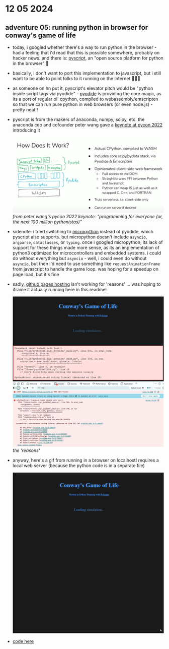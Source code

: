 # 12 05 2024

## adventure 05: running python in browser for conway's game of life

- today, i googled whether there's a way to run python in the browser - had a feeling that i'd read that this is possible somewhere, probably on hacker news. and there is: [pyscript](https://pyscript.net/), an "open source platform for python in the browser" 🐍
- basically, i don't want to port this implementation to javascript, but i still want to be able to point folks to it running on the internet 💁🏾‍♀️
- as someone on hn put it, pyscript's elevator pitch would be "python inside script tags via pyodide" - [pyodide](https://github.com/pyodide/pyodide) is providing the core magic, as its a port of regular ol' cpython, compiled to webassembly/emscripten so that we can run pure python in web browsers (or even node.js) - pretty neat!!
- pyscript is from the makers of anaconda, numpy, scipy, etc. the anaconda ceo and cofounder peter wang gave a [keynote at pycon 2022](https://www.youtube.com/watch?v=qKfkCY7cmBQ) introducing it

    ![screenshot of how pyscript works from pycon 2022 keynote](pycon-pyscript.png)
    _from peter wang's pycon 2022 keynote: "programming for everyone (or, the next 100 million pythonistas)"_

- sidenote: i tried switching to [micropython](https://micropython.org/) instead of pyodide, which pyscript also supports. but micropython doesn't include `asyncio`, `argparse`, `dataclasses`, or `typing`. once i googled micropython, its lack of support for these things made more sense, as its an implementation of python3 optimized for microcontrollers and embedded systems. i could do without everything but `asyncio` - well, i could even do without `asyncio`, but then i'd need to use something like `requestAnimationFrame` from javascript to handle the game loop. was hoping for a speedup on page load, but it's fine
- sadly, [github pages hosting](https://iconix.github.io/rc-conway/life.html) isn't working for 'reasons' ... was hoping to iframe it actually running here in this readme!

    ![screenshot of how github pages deploy is busted and broken](pages-busted.png)
    _the 'reasons'_

- anyway, here's a gif from running in a browser on localhost! requires a local web server (because the python code is in a separate file)

    ![output in browser after adventure 05 pyscript](pyscript.gif)

- [code here](https://github.com/iconix/rc-conway/tree/77ff3c41e57548976853f7ef8151b553cde4bbec)
